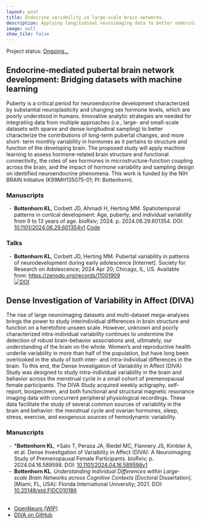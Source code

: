 ```yaml
---
layout: post
title: Endocrine variability in large-scale brain networks.
description: Applying longitudinal neuroimaging data to better understand endocrine sources of brain network variability in both adolescents and adults.
image: null
show_tile: false
---
```

Project status: <a href="#" class="icon fa-spinner"><span class="label">Ongoing...</span></a>
<div class="row">
<h2>Endocrine-mediated pubertal brain network development: Bridging datasets with machine learning</h2>
	<div class="6u 12u$(small)">
    <p>Puberty is a critical period for neuroendocrine development characterized by substantial neuroplasticity and changing sex hormone levels, which are poorly understood in humans. Innovative analytic strategies are needed for integrating data from multiple approaches (i.e., large- and small-scale datasets with sparse and dense longitudinal sampling) to better characterize the contributions of long-term pubertal changes, and more short- term monthly variability in hormones as it pertains to structure and function of the developing brain. The proposed study will apply machine learning to assess hormone-related brain structure and functional connectivity, the roles of sex hormones in microstructure-function coupling across the brain, and the impact of hormone variability and sampling design on identified neuroendocrine phenomena. This work is funded by the NIH BRAIN Initiative (K99MH135075-01; PI: Bottenhorn). 
    </p>
  </div>
  <div class="6u 12u$(small)">
    <h3>Manuscripts</h3>
    <div class="csl-entry" style="clear: left; margin-bottom: 1em;">
    <div class="csl-left-margin" style="float: left; padding-right: 0.5em;text-align: right; width: 1em;">-</div><div class="csl-right-inline" style="margin: 0 .4em 0 1.5em;"><b>Bottenhorn KL</b>, Corbett JD, Ahmadi H, Herting MM. Spatiotemporal patterns in cortical development: Age, puberty, and individual variability from 9 to 13 years of age. bioRxiv; 2024. p. 2024.06.29.601354. DOI: <a href="https://www.biorxiv.org/content/10.1101/2024.06.29.601354v1">10.1101/2024.06.29.601354v1</a> <a href="https://github.com/62442katieb/deltaABCD_variability" class="icon fa-github"><span class="label">Code</span></a></div>
  </div>
  <span class="Z3988" title="url_ver=Z39.88-2004&amp;ctx_ver=Z39.88-2004&amp;rfr_id=info%3Asid%2Fzotero.org%3A2&amp;rft_id=info%3Adoi%2F10.1101%2F2024.06.29.601354&amp;rft_val_fmt=info%3Aofi%2Ffmt%3Akev%3Amtx%3Adc&amp;rft.type=preprint&amp;rft.title=Spatiotemporal%20patterns%20in%20cortical%20development%3A%20Age%2C%20puberty%2C%20and%20individual%20variability%20from%209%20to%2013%20years%20of%20age&amp;rft.rights=%C2%A9%202024%2C%20Posted%20by%20Cold%20Spring%20Harbor%20Laboratory.%20This%20pre-print%20is%20available%20under%20a%20Creative%20Commons%20License%20(Attribution-NonCommercial%204.0%20International)%2C%20CC%20BY-NC%204.0%2C%20as%20described%20at%20http%3A%2F%2Fcreativecommons.org%2Flicenses%2Fby-nc%2F4.0%2F&amp;rft.description=Humans%20and%20nonhuman%20primate%20studies%20suggest%20that%20timing%20and%20tempo%20of%20cortical%20development%20varies%20neuroanatomically%20along%20a%20sensorimotor-to-association%20(S-A)%20axis.%20Prior%20human%20studies%20have%20reported%20a%20principal%20S-A%20axis%20across%20various%20modalities%2C%20but%20largely%20rely%20on%20cross-sectional%20samples%20with%20wide%20age-ranges.%20Here%2C%20we%20investigate%20developmental%20changes%20and%20individual%20variability%20in%20cortical%20organization%20along%20the%20S-A%20axis%20between%20the%20ages%20of%209-13%20years%20using%20a%20large%2C%20longitudinal%20sample%20(N%20%3D%202487-3747%2C%2046-50%25%20female)%20from%20the%20Adolescent%20Brain%20Cognitive%20Development%20Study%20(ABCD%20Study%C2%AE).%20This%20work%20assesses%20multiple%20aspects%20of%20neurodevelopment%20indexed%20by%20changes%20in%20cortical%20thickness%2C%20cortical%20microarchitecture%2C%20and%20resting-state%20functional%20fluctuations.%20First%2C%20we%20evaluated%20S-A%20organization%20in%20age-related%20changes%20and%2C%20then%2C%20computed%20individual-level%20S-A%20alignment%20in%20brain%20changes%20and%20assessing%20differences%20therein%20due%20to%20age%2C%20sex%2C%20and%20puberty.%20Varying%20degrees%20of%20linear%20and%20quadratic%20age-related%20brain%20changes%20were%20identified%20along%20the%20S-A%20axis.%20Yet%2C%20these%20patterns%20of%20cortical%20development%20were%20overshadowed%20by%20considerable%20individual%20variability%20in%20S-A%20alignment.%20Even%20within%20individuals%2C%20there%20was%20little%20correspondence%20between%20S-A%20patterning%20across%20the%20different%20aspects%20of%20neurodevelopment%20investigated%20(i.e.%2C%20cortical%20morphology%2C%20microarchitecture%2C%20function).%20Some%20of%20the%20individual%20variation%20in%20developmental%20patterning%20of%20cortical%20morphology%20and%20microarchitecture%20was%20explained%20by%20age%2C%20sex%2C%20and%20pubertal%20development.%20Altogether%2C%20this%20work%20contextualizes%20prior%20findings%20that%20regional%20age%20differences%20do%20progress%20along%20an%20S-A%20axis%20at%20a%20group%20level%2C%20while%20highlighting%20broad%20variation%20in%20developmental%20change%20between%20individuals%20and%20between%20aspects%20of%20cortical%20development%2C%20in%20part%20due%20to%20sex%20and%20puberty.%0ASignificance%20Statement%20Understanding%20normative%20patterns%20of%20adolescent%20brain%20change%2C%20and%20individual%20variability%20therein%2C%20is%20crucial%20for%20disentangling%20healthy%20and%20abnormal%20development.%20We%20used%20longitudinal%20human%20neuroimaging%20data%20to%20study%20several%20aspects%20of%20neurodevelopment%20during%20early%20adolescence%20and%20assessed%20their%20organization%20along%20a%20sensorimotor-to-association%20(S-A)%20axis%20across%20the%20cerebral%20cortex.%20Age%20differences%20in%20brain%20changes%20were%20linear%20and%20curvilinear%20along%20this%20S-A%20axis.%20However%2C%20individual-level%20sensorimotor-association%20alignment%20varied%20considerably%2C%20driven%20in%20part%20by%20differences%20in%20age%2C%20sex%2C%20and%20pubertal%20development.&amp;rft.identifier=urn%3Adoi%3A10.1101%2F2024.06.29.601354&amp;rft.aufirst=Katherine%20L.&amp;rft.aulast=Bottenhorn&amp;rft.au=Katherine%20L.%20Bottenhorn&amp;rft.au=Jordan%20D.%20Corbett&amp;rft.au=Hedyeh%20Ahmadi&amp;rft.au=Megan%20M.%20Herting&amp;rft.date=2024-07-01&amp;rft.language=en"></span>
  <h3>Talks</h3>
  <div class="csl-entry" style="clear: left; ">
    <div class="csl-entry" style="clear: left; ">
    <div class="csl-left-margin" style="float: left; padding-right: 0.5em;text-align: right; width: 1em;">-</div><div class="csl-right-inline" style="margin: 0 .4em 0 1.5em;"><b>Bottenhorn KL</b>, Corbett JD, Herting MM. Pubertal variability in patterns of neurodevelopment during early adolescence [Internet]. Society for Research on Adolescence; 2024 Apr 20; Chicago, IL, US. Available from: <a href="https://zenodo.org/records/11001909">https://zenodo.org/records/11001909</a></div>
  </div>
  <span class="Z3988" title="url_ver=Z39.88-2004&amp;ctx_ver=Z39.88-2004&amp;rfr_id=info%3Asid%2Fzotero.org%3A2&amp;rft_val_fmt=info%3Aofi%2Ffmt%3Akev%3Amtx%3Adc&amp;rft.type=presentation&amp;rft.title=Pubertal%20variability%20in%20patterns%20of%20neurodevelopment%20during%20early%20adolescence&amp;rft.description=Physical%20and%20hormonal%20changes%20that%20occur%20with%20puberty%20influence%20patterns%20of%20neuromaturation%20(Herting%20%26%20Sowell%2C%202017).%20Further%2C%20human%20neuroimaging%20research%20suggests%20that%20neuromaturation%20progresses%20from%20unimodal%2C%20sensorimotor%20areas%20to%20higher-order%20association%20areas%20(i.e.%20SA-axis)%20(Gogtay%20%26%20Thompson%2C%202010)%20and%20that%20deviations%20from%20this%20axis%20may%20be%20related%20to%20risk%20for%20psychopathology%20(Sydnor%20et%20al.%2C%202021).%20We%20have%20previously%20uncovered%20increasing%20variability%20in%20brain%20development%20as%20puberty%20progresses%20during%20early%20adolescence%20(Bottenhorn%20et%20al.%2C%202023)%2C%20when%20risk%20for%20psychopathology%20is%20at%20its%20highest%20(Solmi%20et%20al.%2C%202022).%20Yet%2C%20questions%20remain%20as%20to%20the%20potential%20role%20of%20puberty%20in%20development%20along%20this%20S-A%20axis.%20Here%2C%20we%20assess%20individual%20alignment%20with%20the%20proposed%20S-A%20axis%20with%20respect%20to%20pubertal%20stages%20in%20early%20adolescence%20using%20data%20from%20the%20Adolescent%20Brain%20Cognitive%20Development%E2%84%A0%20Study%20(ABCD%20Study%C2%AE).%0A%0AWe%20used%20longitudinal%20neuroimaging%20and%20survey%20data%20from%20children%20ages%209-13%20years%20and%20their%20caregivers%2C%20from%20the%20ABCD%20Study%204.0%20data%20release%20(http%3A%2F%2Fdx.doi.org%2F10.15154%2F1523041)%2C%20to%20compare%20how%20brain%20changes%20align%20with%20hypothesized%20neurodevelopmental%20axes%20across%20Tanner%20stages%2C%20as%20assessed%20by%20the%20Pubertal%20Development%20Scale%20(Petersen%20et%20al.%2C%201988).%20We%20assessed%20neurodevelopment%20as%20annualized%20percent%20change%20in%20brain%20morphology%20(N%3D7116)%2C%20microarchitecture%20(N%3D%206250)%2C%20and%20function%20(N%3D%204131)%2C%20and%20assessed%20sensorimotor-association%20axis%20alignment%20via%20Spearman%20correlations%2C%20at%20%CE%B1%20%3C%200.01%2C%20familywise%20error-rate%20corrected.%0A%0AWe%20uncovered%20substantial%20heterogeneity%20in%20individual%20brain%20development%20along%20the%20S-A%20axis%2C%20with%20most%20individuals%20showing%20no%20significant%20alignment.%20However%2C%20alignment%20with%20this%20neurodevelopmental%20axis%20differs%20between%20pre-%2C%20early-%2C%20and%20mid-pubertal%20individuals%2C%20in%20brain%20structure%20but%20not%20function.%20Interestingly%2C%20S-A%20alignment%20was%20unrelated%20to%20an%20individuals%E2%80%99%20progression%20through%20pubertal%20stages.%0A%0AIndividual%20variability%20in%20neurodevelopment%20increases%20into%20mid%20puberty%20and%20these%20findings%20suggest%20that%20the%20spatial%20pattern%20of%20structural%2C%20but%20not%20functional%2C%20neurodevelopment%20along%20the%20S-A%20axis%20is%20partially%20explained%20by%20pubertal%20stage%2C%20but%20not%20changes%20therein.%20This%20is%20potentially%20due%20to%20pubertal%20measurement%20error.%20Additional%20research%20is%20needed%20to%20determine%20implications%20of%20these%20findings%20for%20the%20many%20researchers%20using%20this%20dataset%20and%20studying%20pubertal%20neurodevelopment%2C%20more%20broadly.&amp;rft.identifier=https%3A%2F%2Fzenodo.org%2Frecords%2F11001909&amp;rft.aufirst=Katherine&amp;rft.aulast=Bottenhorn&amp;rft.au=Katherine%20Bottenhorn&amp;rft.date=2024-04-20&amp;rft.language=eng"></span> <a href="https://doi.org/10.5281/zenodo.11001909"><img src="https://zenodo.org/badge/DOI/10.5281/zenodo.11001909.svg" alt="DOI" style="padding-left: 1.5em"></a>
  </div>
</div>
<div class="row">
  <h2>Dense Investigation of Variability in Affect (DIVA)</h2>
	<div class="6u 12u$(small)">
    <p>The rise of large neuroimaging datasets and multi-dataset mega-analyses brings the power to study interindividual differences in brain structure and function on a heretofore unseen scale. However, unknown and poorly characterized intra-individual variability continues to undermine the detection of robust brain-behavior associations and, ultimately, our understanding of the brain on the whole. Women’s and reproductive health underlie variability in more than half of the population, but have long been overlooked in the study of both inter- and intra-individual differences in the brain. To this end, the Dense Investigation of Variability in Affect (DIVA) Study was designed to study intra-individual variability in the brain and behavior across the menstrual cycle in a small cohort of premenopausal female participants. The DIVA Study acquired weekly actigraphy, self-report, biospecimen, and both functional and structural magnetic resonance imaging data with concurrent peripheral physiological recordings. These data facilitate the study of several common sources of variability in the brain and behavior: the menstrual cycle and ovarian hormones, sleep, stress, exercise, and exogenous sources of hemodynamic variability.  
    </p>
  </div>
  <div class="6u 12u$(small)">
    <h3>Manuscripts</h3>
    <div class="csl-entry" style="clear: left; ">
    <div class="csl-left-margin" style="float: left; padding-right: 0.5em;text-align: right; width: 1em;">-</div><div class="csl-right-inline" style="margin: 0 .4em 0 1.5em;">*<b>Bottenhorn KL</b>, *Salo T, Peraza JA, Riedel MC, Flannery JS, Kimbler A, et al. Dense Investigation of Variability in Affect (DIVA): A Neuroimaging Study of Premenopausal Female Participants. bioRxiv; p. 2024.04.16.589598. DOI: <a href="https://www.biorxiv.org/content/10.1101/2024.04.16.589598v1">10.1101/2024.04.16.589598v1</a></div>
  </div>
  <span class="Z3988" title="url_ver=Z39.88-2004&amp;ctx_ver=Z39.88-2004&amp;rfr_id=info%3Asid%2Fzotero.org%3A2&amp;rft_id=info%3Adoi%2F10.1101%2F2024.04.16.589598&amp;rft_val_fmt=info%3Aofi%2Ffmt%3Akev%3Amtx%3Adc&amp;rft.type=preprint&amp;rft.title=Dense%20Investigation%20of%20Variability%20in%20Affect%20(DIVA)%3A%20A%20Neuroimaging%20Study%20of%20Premenopausal%20Female%20Participants&amp;rft.rights=%C2%A9%202024%2C%20Posted%20by%20Cold%20Spring%20Harbor%20Laboratory.%20This%20pre-print%20is%20available%20under%20a%20Creative%20Commons%20License%20(Attribution-NonCommercial-NoDerivs%204.0%20International)%2C%20CC%20BY-NC-ND%204.0%2C%20as%20described%20at%20http%3A%2F%2Fcreativecommons.org%2Flicenses%2Fby-nc-nd%2F4.0%2F&amp;rft.description=The%20rise%20of%20large%20neuroimaging%20datasets%20and%20multi-dataset%20mega-analyses%20brings%20the%20power%20to%20study%20interindividual%20differences%20in%20brain%20structure%20and%20function%20on%20a%20heretofore%20unseen%20scale.%20However%2C%20unknown%20and%20poorly%20characterized%20intra-individual%20variability%20continues%20to%20undermine%20the%20detection%20of%20robust%20brain-behavior%20associations%20and%2C%20ultimately%2C%20our%20understanding%20of%20the%20brain%20on%20the%20whole.%20Women%E2%80%99s%20and%20reproductive%20health%20underlie%20variability%20in%20more%20than%20half%20of%20the%20population%2C%20but%20have%20long%20been%20overlooked%20in%20the%20study%20of%20both%20inter-%20and%20intra-individual%20differences%20in%20the%20brain.%20To%20this%20end%2C%20the%20Dense%20Investigation%20of%20Variability%20in%20Affect%20(DIVA)%20Study%20was%20designed%20to%20study%20intra-individual%20variability%20in%20the%20brain%20and%20behavior%20across%20the%20menstrual%20cycle%20in%20a%20small%20cohort%20of%20premenopausal%20female%20participants.%20The%20DIVA%20Study%20acquired%20weekly%20actigraphy%2C%20self-report%2C%20biospecimen%2C%20and%20both%20functional%20and%20structural%20magnetic%20resonance%20imaging%20data%20with%20concurrent%20peripheral%20physiological%20recordings.%20These%20data%20facilitate%20the%20study%20of%20several%20common%20sources%20of%20variability%20in%20the%20brain%20and%20behavior%3A%20the%20menstrual%20cycle%20and%20ovarian%20hormones%2C%20sleep%2C%20stress%2C%20exercise%2C%20and%20exogenous%20sources%20of%20hemodynamic%20variability.&amp;rft.identifier=urn%3Adoi%3A10.1101%2F2024.04.16.589598&amp;rft.aufirst=Katherine%20L.&amp;rft.aulast=Bottenhorn&amp;rft.au=Katherine%20L.%20Bottenhorn&amp;rft.au=Taylor%20Salo&amp;rft.au=Julio%20A.%20Peraza&amp;rft.au=Michael%20C.%20Riedel&amp;rft.au=Jessica%20S.%20Flannery&amp;rft.au=Adam%20Kimbler&amp;rft.au=Alfredo%20Toll&amp;rft.au=Diego%20Suarez&amp;rft.au=Francis%20M.%20Cruz&amp;rft.au=Israel%20Zagales&amp;rft.au=Nayade%20Caldes&amp;rft.au=Olivia%20Dolan&amp;rft.au=Ruth%20Zagales&amp;rft.au=Matthew%20Sutherland&amp;rft.au=Robert%20W.%20Laird&amp;rft.au=Angela%20R.%20Laird&amp;rft.date=2024-04-20&amp;rft.language=en"></span>
    <div class="csl-entry" style="clear: left; ">
      <div class="csl-left-margin" style="float: left; padding-right: 0.5em;text-align: right; width: 1em;">-</div><div class="csl-right-inline" style="margin: 0 .4em 0 1.5em;"><b>Bottenhorn KL</b>. <i>Understanding Individual Differences within Large-scale Brain Networks across Cognitive Contexts</i> [Doctoral Dissertation]. [Miami, FL, USA]: Florida International University; 2021. DOI: <a href="https://doi.org/10.25148/etd.FIDC010186">10.25148/etd.FIDC010186</a></div>
  </div>
  <span class="Z3988" title="url_ver=Z39.88-2004&amp;ctx_ver=Z39.88-2004&amp;rfr_id=info%3Asid%2Fzotero.org%3A2&amp;rft_val_fmt=info%3Aofi%2Ffmt%3Akev%3Amtx%3Adissertation&amp;rft.title=Understanding%20Individual%20Differences%20within%20Large-scale%20Brain%20Networks%20across%20Cognitive%20Contexts&amp;rft.aufirst=Katherine&amp;rft.aulast=Bottenhorn&amp;rft.au=Katherine%20Bottenhorn&amp;rft.date=2021-06-24"></span><br>
  <ul class="actions" style="padding-left: 1.5em">
      <li><a href="https://openneuro.org/datasets/ds002278/versions/1.0.0" class="button">OpenNeuro (WIP)</a></li>
      <li><a href="https://github.com/NBCLab/diva-project" class="button">DIVA on GitHub</a></li>
    </ul>
  </div>
</div>
